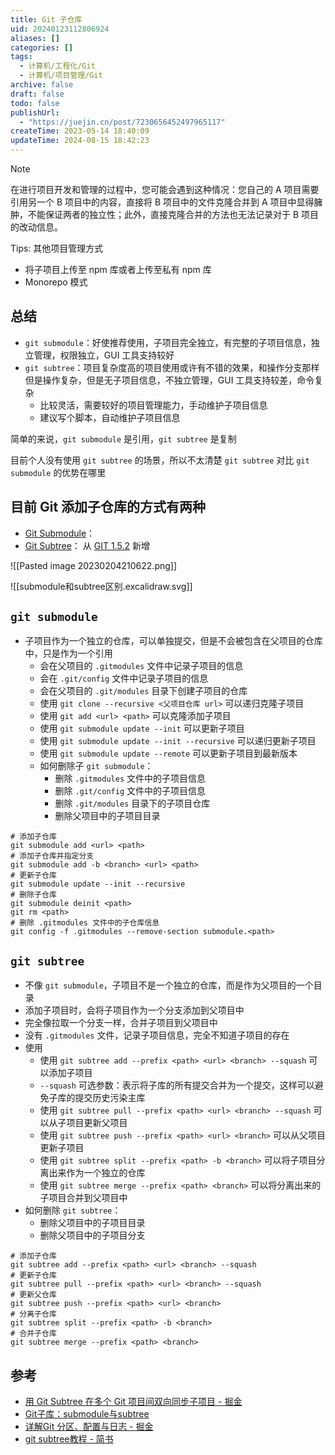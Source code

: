 ```yaml
---
title: Git 子仓库
uid: 20240123112806924
aliases: []
categories: []
tags:
  - 计算机/工程化/Git
  - 计算机/项目管理/Git
archive: false
draft: false
todo: false
publishUrl:
  - "https://juejin.cn/post/7230656452497965117"
createTime: 2023-05-14 18:40:09
updateTime: 2024-08-15 18:42:23
---
```


> [!note]
> 在进行项目开发和管理的过程中，您可能会遇到这种情况：您自己的 A 项目需要引用另一个 B 项目中的内容，直接将 B 项目中的文件克隆合并到 A 项目中显得臃肿，不能保证两者的独立性；此外，直接克隆合并的方法也无法记录对于 B 项目的改动信息。
>
> Tips: 其他项目管理方式
>
> - 将子项目上传至 npm 库或者上传至私有 npm 库
> - Monorepo 模式

## 总结

- `git submodule`：好使推荐使用，子项目完全独立，有完整的子项目信息，独立管理，权限独立，GUI 工具支持较好
- `git subtree`：项目复杂度高的项目使用或许有不错的效果，和操作分支那样但是操作复杂，但是无子项目信息，不独立管理，GUI 工具支持较差，命令复杂
  - 比较灵活，需要较好的项目管理能力，手动维护子项目信息
  - 建议写个脚本，自动维护子项目信息

简单的来说，`git submodule` 是引用，`git subtree` 是复制

目前个人没有使用 `git subtree` 的场景，所以不太清楚 `git subtree` 对比 `git submodule` 的优势在哪里

## 目前 Git 添加子仓库的方式有两种

- [Git Submodule](https://link.juejin.cn?target=http%3A%2F%2Fgit-scm.com%2Fdocs%2Fgit-submodule "http://git-scm.com/docs/git-submodule")：
- [Git Subtree](https://medium.com/@porteneuve/mastering-git-Subtrees-943d29a798ec)：
  从 [GIT 1.5.2](https://lwn.net/Articles/235109/) 新增

![[Pasted image 20230204210622.png]]

![[submodule和subtree区别.excalidraw.svg]]

## `git submodule`

- 子项目作为一个独立的仓库，可以单独提交，但是不会被包含在父项目的仓库中，只是作为一个引用
  - 会在父项目的 `.gitmodules` 文件中记录子项目的信息
  - 会在 `.git/config` 文件中记录子项目的信息
  - 会在父项目的 `.git/modules` 目录下创建子项目的仓库
  - 使用 `git clone --recursive <父项目仓库 url>` 可以递归克隆子项目
  - 使用 `git add <url> <path>` 可以克隆添加子项目
  - 使用 `git submodule update --init` 可以更新子项目
  - 使用 `git submodule update --init --recursive` 可以递归更新子项目
  - 使用 `git submodule update --remote` 可以更新子项目到最新版本
  - 如何删除子 `git submodule`：
    - 删除 `.gitmodules` 文件中的子项目信息
    - 删除 `.git/config` 文件中的子项目信息
    - 删除 `.git/modules` 目录下的子项目仓库
    - 删除父项目中的子项目目录

```shell
# 添加子仓库
git submodule add <url> <path>
# 添加子仓库并指定分支
git submodule add -b <branch> <url> <path>
# 更新子仓库
git submodule update --init --recursive
# 删除子仓库
git submodule deinit <path>
git rm <path>
# 删除 .gitmodules 文件中的子仓库信息
git config -f .gitmodules --remove-section submodule.<path>
```

## `git subtree`

- 不像 `git submodule`，子项目不是一个独立的仓库，而是作为父项目的一个目录
- 添加子项目时，会将子项目作为一个分支添加到父项目中
- 完全像拉取一个分支一样，合并子项目到父项目中
- 没有 `.gitmodules` 文件，记录子项目信息，完全不知道子项目的存在
- 使用
  - 使用 `git subtree add --prefix <path> <url> <branch> --squash` 可以添加子项目
  - `--squash` 可选参数：表示将子库的所有提交合并为一个提交，这样可以避免子库的提交历史污染主库
  - 使用 `git subtree pull --prefix <path> <url> <branch> --squash` 可以从子项目更新父项目
  - 使用 `git subtree push --prefix <path> <url> <branch>` 可以从父项目更新子项目
  - 使用 `git subtree split --prefix <path> -b <branch>` 可以将子项目分离出来作为一个独立的仓库
  - 使用 `git subtree merge --prefix <path> <branch>` 可以将分离出来的子项目合并到父项目中
- 如何删除 `git subtree`：
  - 删除父项目中的子项目目录
  - 删除父项目中的子项目分支

```shell
# 添加子仓库
git subtree add --prefix <path> <url> <branch> --squash
# 更新子仓库
git subtree pull --prefix <path> <url> <branch> --squash
# 更新父仓库
git subtree push --prefix <path> <url> <branch>
# 分离子仓库
git subtree split --prefix <path> -b <branch>
# 合并子仓库
git subtree merge --prefix <path> <branch>
```

## 参考

- [用 Git Subtree 在多个 Git 项目间双向同步子项目 - 掘金](https://juejin.cn/post/6844903762176262157)
- [Git子库：submodule与subtree](https://juejin.cn/post/7077775905888124941)
- [详解Git 分区、配置与日志 - 掘金](https://juejin.cn/post/7075716719917924388)
- [git subtree教程 - 简书](https://www.jianshu.com/p/d42d330bfead)
